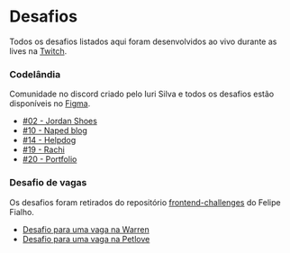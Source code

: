 <h1>Desafios</h1>
<p>Todos os desafios listados aqui foram desenvolvidos ao vivo durante as lives na <a href="https://twitch.tv/devlucaslopes" target="_blank">Twitch</a>.</p>

<h3>Codelândia</h3>
<p>Comunidade no discord criado pelo Iuri Silva e todos os desafios estão disponíveis no <a href="https://www.figma.com/file/Yb9IBH56g7T1hdIyZ3BMNO/Desafios---Codel%C3%A2ndia?node-id=624%3A2" target="_blank">Figma</a>.</p>

<ul>
  <li>
    <a href="https://github.com/devlucaslopes/02-jordan-shoes" target="_blank">#02 - Jordan Shoes</a>
  </li>
  <li>
    <a href="https://github.com/devlucaslopes/10-naped-blog" target="_blank">#10 - Naped blog</a>
  </li>
  <li>
    <a href="https://github.com/devlucaslopes/14-helpdog" target="_blank">#14 - Helpdog</a>
  </li>
  <li>
    <a href="https://github.com/devlucaslopes/2-rachi" target="_blank">#19 - Rachi</a>
  </li>
  <li>
    <a href="https://github.com/devlucaslopes/20-porfolio" target="_blank">#20 - Portfolio</a>
  </li>
</ul>

<h3>Desafio de vagas</h3>
<p>Os desafios foram retirados do repositório <a href="https://github.com/felipefialho/frontend-challenges" target="_blank">frontend-challenges</a> do Felipe Fialho.</p>

<ul>
  <li>
    <a href="https://github.com/devlucaslopes/challenge-warren-front-end" target="_blank">Desafio para uma vaga na Warren</a>
  </li>
  <li>
    <a href="https://github.com/devlucaslopes/desafio-busca-cep" target="_blank">Desafio para uma vaga na Petlove</a>
  </li>
</ul>

